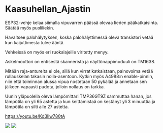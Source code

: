 # Kaasuhellan_Ajastin

ESP32-vehje kelaa siimalla vipuvarren päässä olevaa lieden pääkatkaisinta. Säätää
myös puoliliekin.

Havaitsee palohälytyksen, koska palohälyttimessä oleva transistori vetää
kun kaijuttimesta tulee ääntä.

Vehkeissä on myös eri ruokalajeille viritetty menyy.

Askelmoottori on entisestä skannerista ja näyttönappimoduuli on TM1638.

Mitään raja-antureita ei ole, sillä kun virrat katkaistaan, painovoima vetää rullauskelan takasin nolla-asentoon.
Kytkin myös A4988:n enable-pinnin, niin että toiminnan alussa vipua nostetaan 50 pykälää ja annetaan
sen jälkeen vapaasti pudota, jolloin nollaus on tarkka.

Uunin yläpuolella oleva lämpömittari TMP36GT9Z sammuttaa hanan, jos lämpötila on yli 65 astetta ja kun keittämistaä on kestänyt yli 3 minuuttia ja lämpötila on silti alle 27 astetta.

https://youtu.be/Kd3liw780tA

<image src=perunat2.png>
<image src=Perunat.png>
